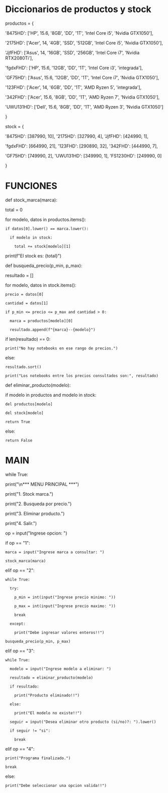 # Diccionarios de productos y stock

productos = {

  '8475HD': ['HP', 15.6, '8GB', 'DD', '1T', 'Intel Core i5', 'Nvidia GTX1050'],

  '2175HD': ['Acer', 14, '4GB', 'SSD', '512GB', 'Intel Core i5', 'Nvidia GTX1050'],

  'JjfFHD': ['Asus', 14, '16GB', 'SSD', '256GB', 'Intel Core i7', 'Nvidia RTX2080Ti'],

  'fgdxFHD': ['HP', 15.6, '12GB', 'DD', '1T', 'Intel Core i3', 'integrada'],

  'GF75HD': ['Asus', 15.6, '12GB', 'DD', '1T', 'Intel Core i7', 'Nvidia GTX1050'],

  '123FHD': ['Acer', 14, '6GB', 'DD', '1T', 'AMD Ryzen 5', 'integrada'],

  '342FHD': ['Acer', 15.6, '8GB', 'DD', '1T', 'AMD Ryzen 7', 'Nvidia GTX1050'],

  'UWU131HD': ['Dell', 15.6, '8GB', 'DD', '1T', 'AMD Ryzen 3', 'Nvidia GTX1050']

}



stock = {

  '8475HD': [387990, 10], '2175HD': [327990, 4], 'JjfFHD': [424990, 1],

  'fgdxFHD': [664990, 21], '123FHD': [290890, 32], '342FHD': [444990, 7],

  'GF75HD': [749990, 2], 'UWU131HD': [349990, 1], 'FS1230HD': [249990, 0]

}



# FUNCIONES

def stock_marca(marca):

  total = 0

  for modelo, datos in productos.items():

    if datos[0].lower() == marca.lower():

      if modelo in stock:

        total += stock[modelo][1]

  print(f"El stock es: {total}")



def busqueda_precio(p_min, p_max):

  resultado = []

  for modelo, datos in stock.items():

    precio = datos[0]

    cantidad = datos[1]

    if p_min <= precio <= p_max and cantidad > 0:

      marca = productos[modelo][0]

      resultado.append(f"{marca}--{modelo}")

  if len(resultado) == 0:

    print("No hay notebooks en ese rango de precios.")

  else:

    resultado.sort()

    print("Los notebooks entre los precios consultados son:", resultado)



def eliminar_producto(modelo):

  if modelo in productos and modelo in stock:

    del productos[modelo]

    del stock[modelo]

    return True

  else:

    return False



# MAIN

while True:

  print("\n*** MENU PRINCIPAL ***")

  print("1. Stock marca.")

  print("2. Busqueda por precio.")

  print("3. Eliminar producto.")

  print("4. Salir.")

  op = input("Ingrese opcion: ")



  if op == "1":

    marca = input("Ingrese marca a consultar: ")

    stock_marca(marca)



  elif op == "2":

    while True:

      try:

        p_min = int(input("Ingrese precio minimo: "))

        p_max = int(input("Ingrese precio maximo: "))

        break

      except:

        print("Debe ingresar valores enteros!!")

    busqueda_precio(p_min, p_max)



  elif op == "3":

    while True:

      modelo = input("Ingrese modelo a eliminar: ")

      resultado = eliminar_producto(modelo)

      if resultado:

        print("Producto eliminado!!")

      else:

        print("El modelo no existe!!")

      seguir = input("Desea eliminar otro producto (si/no)?: ").lower()

      if seguir != "si":

        break



  elif op == "4":

    print("Programa finalizado.")

    break

  else:

    print("Debe seleccionar una opcion valida!!")

